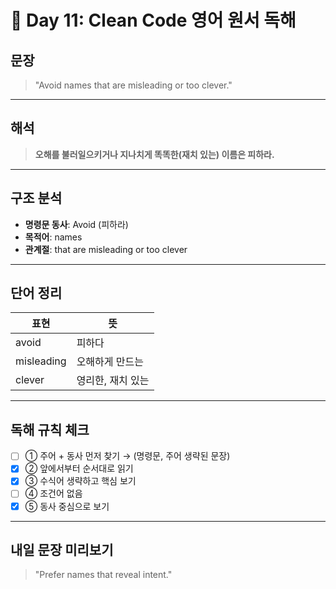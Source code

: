 # 📘 Day 11: Clean Code 영어 원서 독해

## 문장

> "Avoid names that are misleading or too clever."

---

## 해석

> **오해를 불러일으키거나 지나치게 똑똑한(재치 있는) 이름은 피하라.**

---

## 구조 분석

- **명령문 동사**: Avoid (피하라)
- **목적어**: names
- **관계절**: that are misleading or too clever

---

## 단어 정리

| 표현       | 뜻                |
| ---------- | ----------------- |
| avoid      | 피하다            |
| misleading | 오해하게 만드는   |
| clever     | 영리한, 재치 있는 |

---

## 독해 규칙 체크

- [ ] ① 주어 + 동사 먼저 찾기 → (명령문, 주어 생략된 문장)
- [x] ② 앞에서부터 순서대로 읽기
- [x] ③ 수식어 생략하고 핵심 보기
- [ ] ④ 조건어 없음
- [x] ⑤ 동사 중심으로 보기

---

## 내일 문장 미리보기

> "Prefer names that reveal intent."
